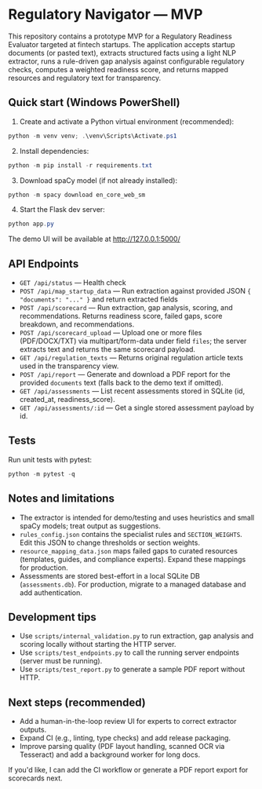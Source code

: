# Regulatory Navigator — MVP

This repository contains a prototype MVP for a Regulatory Readiness Evaluator targeted at fintech startups. The application accepts startup documents (or pasted text), extracts structured facts using a light NLP extractor, runs a rule-driven gap analysis against configurable regulatory checks, computes a weighted readiness score, and returns mapped resources and regulatory text for transparency.

## Quick start (Windows PowerShell)

1. Create and activate a Python virtual environment (recommended):

```powershell
python -m venv venv; .\venv\Scripts\Activate.ps1
```

2. Install dependencies:

```powershell
python -m pip install -r requirements.txt
```

3. Download spaCy model (if not already installed):

```powershell
python -m spacy download en_core_web_sm
```

4. Start the Flask dev server:

```powershell
python app.py
```

The demo UI will be available at http://127.0.0.1:5000/

## API Endpoints

- `GET /api/status` — Health check
- `POST /api/map_startup_data` — Run extraction against provided JSON `{ "documents": "..." }` and return extracted fields
- `POST /api/scorecard` — Run extraction, gap analysis, scoring, and recommendations. Returns readiness score, failed gaps, score breakdown, and recommendations.
- `POST /api/scorecard_upload` — Upload one or more files (PDF/DOCX/TXT) via multipart/form-data under field `files`; the server extracts text and returns the same scorecard payload.
- `GET /api/regulation_texts` — Returns original regulation article texts used in the transparency view.
- `POST /api/report` — Generate and download a PDF report for the provided `documents` text (falls back to the demo text if omitted).
- `GET /api/assessments` — List recent assessments stored in SQLite (id, created_at, readiness_score).
- `GET /api/assessments/:id` — Get a single stored assessment payload by id.

## Tests

Run unit tests with pytest:

```powershell
python -m pytest -q
```

## Notes and limitations

- The extractor is intended for demo/testing and uses heuristics and small spaCy models; treat output as suggestions.
- `rules_config.json` contains the specialist rules and `SECTION_WEIGHTS`. Edit this JSON to change thresholds or section weights.
- `resource_mapping_data.json` maps failed gaps to curated resources (templates, guides, and compliance experts). Expand these mappings for production.
- Assessments are stored best-effort in a local SQLite DB (`assessments.db`). For production, migrate to a managed database and add authentication.

## Development tips

- Use `scripts/internal_validation.py` to run extraction, gap analysis and scoring locally without starting the HTTP server.
- Use `scripts/test_endpoints.py` to call the running server endpoints (server must be running).
- Use `scripts/test_report.py` to generate a sample PDF report without HTTP.

## Next steps (recommended)

- Add a human-in-the-loop review UI for experts to correct extractor outputs.
- Expand CI (e.g., linting, type checks) and add release packaging.
- Improve parsing quality (PDF layout handling, scanned OCR via Tesseract) and add a background worker for long docs.


If you'd like, I can add the CI workflow or generate a PDF report export for scorecards next.
